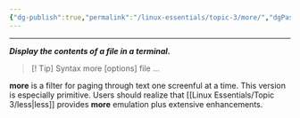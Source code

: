 ```yaml
---
{"dg-publish":true,"permalink":"/linux-essentials/topic-3/more/","dgPassFrontmatter":true}
---
```


---
___Display the contents of a file in a terminal.___

> [! Tip] Syntax
	 more [options] file ...

**more** is a filter for paging through text one screenful at a time.
This version is especially primitive. Users should realize that [[Linux Essentials/Topic 3/less\|less]] provides **more** emulation plus extensive enhancements.
